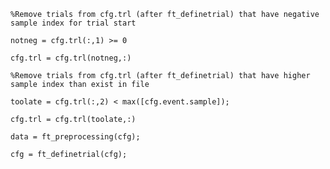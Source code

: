 `%Remove trials from cfg.trl (after ft_definetrial) that have negative sample index for trial start`

`notneg = cfg.trl(:,1) >= 0`

`cfg.trl = cfg.trl(notneg,:)`


`%Remove trials from cfg.trl (after ft_definetrial) that have higher sample index than exist in file`

`toolate = cfg.trl(:,2) < max([cfg.event.sample]);`

`cfg.trl = cfg.trl(toolate,:)`
  
`data = ft_preprocessing(cfg);`
    
`cfg = ft_definetrial(cfg);`